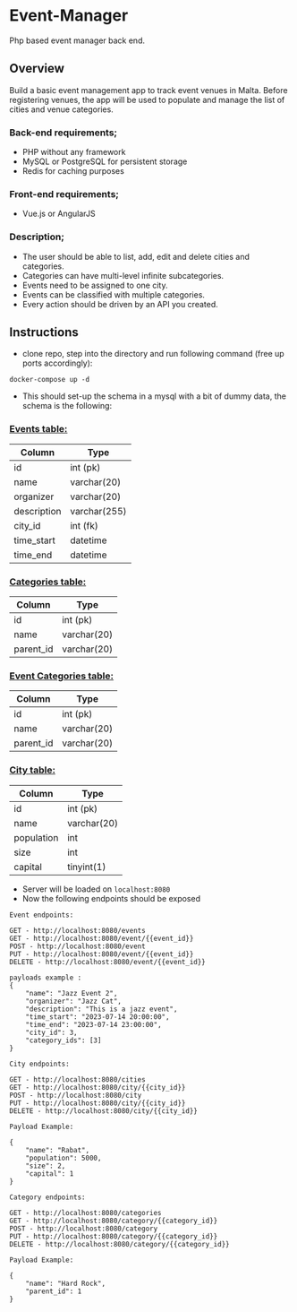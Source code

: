# Event-Manager
Php based event manager back end.

## Overview
Build a basic event management app to track event venues in Malta. Before registering venues, the app will be used to populate and manage the list of cities and venue categories.

### Back-end requirements;
- PHP without any framework
- MySQL or PostgreSQL for persistent storage
- Redis for caching purposes

### Front-end requirements;
- Vue.js or AngularJS

### Description;
- The user should be able to list, add, edit and delete cities and categories.
- Categories can have multi-level infinite subcategories.
- Events need to be assigned to one city.
- Events can be classified with multiple categories.
- Every action should be driven by an API you created.


## Instructions

- clone repo, step into the directory and run following command (free up ports accordingly):
```
docker-compose up -d
```

- This should set-up the schema in a mysql with a bit of dummy data, the schema is the following:

### <u>Events table: </u>

| Column      | Type         | 
|-------------|--------------|
| id          | int (pk)     |
| name        | varchar(20)  |
| organizer   | varchar(20)  |
| description | varchar(255) |
| city_id     | int (fk)     |
| time_start  | datetime     |
| time_end    | datetime     |


### <u>Categories table: </u>

| Column    | Type         |
|-----------|--------------|
| id        | int (pk)     |
| name      | varchar(20)  |
| parent_id | varchar(20)  |

### <u>Event Categories table: </u>

| Column    | Type         |
|-----------|--------------|
| id        | int (pk)     |
| name      | varchar(20)  |
| parent_id | varchar(20)  |

### <u>City table: </u>

| Column     | Type        |
|------------|-------------|
| id         | int (pk)    |
| name       | varchar(20) |
| population | int         |
| size       | int         |
| capital    | tinyint(1)  |

- Server will be loaded on `localhost:8080`
- Now the following endpoints should be exposed

```
Event endpoints:

GET - http://localhost:8080/events
GET - http://localhost:8080/event/{{event_id}}
POST - http://localhost:8080/event
PUT - http://localhost:8080/event/{{event_id}}
DELETE - http://localhost:8080/event/{{event_id}}

payloads example :
{
    "name": "Jazz Event 2",
    "organizer": "Jazz Cat",
    "description": "This is a jazz event",
    "time_start": "2023-07-14 20:00:00",
    "time_end": "2023-07-14 23:00:00",
    "city_id": 3,
    "category_ids": [3]
}

```

```
City endpoints:

GET - http://localhost:8080/cities
GET - http://localhost:8080/city/{{city_id}}
POST - http://localhost:8080/city
PUT - http://localhost:8080/city/{{city_id}}
DELETE - http://localhost:8080/city/{{city_id}}

Payload Example:

{
    "name": "Rabat",
    "population": 5000,
    "size": 2,
    "capital": 1
}
```
```
Category endpoints:

GET - http://localhost:8080/categories
GET - http://localhost:8080/category/{{category_id}}
POST - http://localhost:8080/category
PUT - http://localhost:8080/category/{{category_id}}
DELETE - http://localhost:8080/category/{{category_id}}

Payload Example:

{
    "name": "Hard Rock",
    "parent_id": 1
}
```
